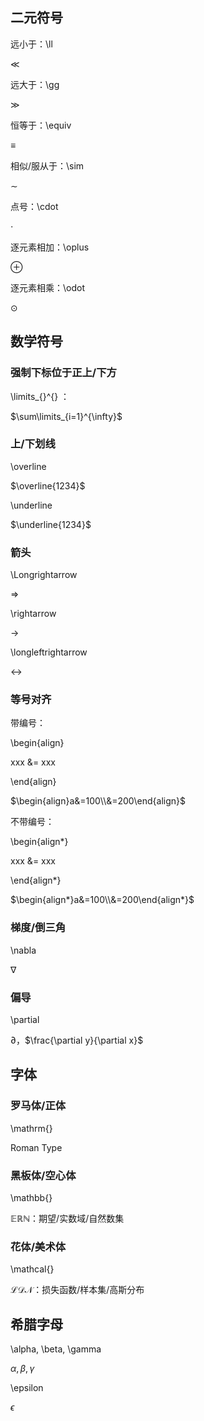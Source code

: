 

## 二元符号

远小于：\ll

$\ll$ 

远大于：\gg

$\gg$

恒等于：\equiv

$\equiv$

相似/服从于：\sim

$\sim$

点号：\cdot

$\cdot$

逐元素相加：\oplus

$\oplus$

逐元素相乘：\odot

$\odot$

## 数学符号

### 强制下标位于正上/下方

\limits_{}^{} ：

$\sum\limits_{i=1}^{\infty}$

### 上/下划线

\overline

$\overline{1234}$

\underline

$\underline{1234}$

### 箭头

\Longrightarrow

$\Longrightarrow$

\rightarrow

$\rightarrow$

\longleftrightarrow

$\longleftrightarrow$

### 等号对齐

带编号：

\begin{align}

xxx &= xxx 

\end{align}

$\begin{align}a&=100\\&=200\end{align}$

不带编号：

\begin{align*}

xxx &= xxx 

\end{align*}

$\begin{align*}a&=100\\&=200\end{align*}$

### 梯度/倒三角

\nabla

$\nabla$

### 偏导

\partial

$\partial$，$\frac{\partial y}{\partial x}$

## 字体

### 罗马体/正体

\mathrm{}

$\mathrm{Roman\ Type}$

### 黑板体/空心体

\mathbb{}

$\mathbb{ERN}$：期望/实数域/自然数集

### 花体/美术体

\mathcal{}

$\mathcal{LDN}$：损失函数/样本集/高斯分布

## 希腊字母

\alpha,  \beta, \gamma

$\alpha,\beta,\gamma$

\epsilon

$\epsilon$
